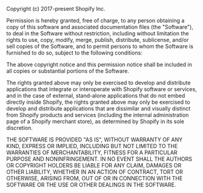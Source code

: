 Copyright (c) 2017-present Shopify Inc.

Permission is hereby granted, free of charge, to any person obtaining a copy
of this software and associated documentation files (the "Software"), to deal
in the Software without restriction, including without limitation the rights
to use, copy, modify, merge, publish, distribute, sublicense, and/or sell
copies of the Software, and to permit persons to whom the Software is
furnished to do so, subject to the following conditions:

The above copyright notice and this permission notice shall be included in all
copies or substantial portions of the Software.

The rights granted above may only be exercised to develop and distribute
applications that integrate or interoperate with Shopify software or services,
and in the case of external, stand-alone applications that do not embed
directly inside Shopify, the rights granted above may only be exercised to
develop and distribute applications that are dissimilar and visually distinct
from Shopify products and services (including the internal administration page
of a Shopify merchant store), as determined by Shopify in its sole discretion.

THE SOFTWARE IS PROVIDED "AS IS", WITHOUT WARRANTY OF ANY KIND, EXPRESS OR
IMPLIED, INCLUDING BUT NOT LIMITED TO THE WARRANTIES OF MERCHANTABILITY,
FITNESS FOR A PARTICULAR PURPOSE AND NONINFRINGEMENT. IN NO EVENT SHALL THE
AUTHORS OR COPYRIGHT HOLDERS BE LIABLE FOR ANY CLAIM, DAMAGES OR OTHER
LIABILITY, WHETHER IN AN ACTION OF CONTRACT, TORT OR OTHERWISE, ARISING FROM,
OUT OF OR IN CONNECTION WITH THE SOFTWARE OR THE USE OR OTHER DEALINGS IN THE
SOFTWARE.
